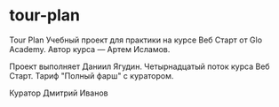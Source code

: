 # tour-plan

Tour Plan
Учебный проект для практики на курсе Веб Старт от Glo Academy. Автор курса — Артем Исламов.

Проект выполняет
Даниил Ягудин. Четырнадцатый поток курса Веб Старт. Тариф "Полный фарш" с куратором.

Куратор
Дмитрий Иванов
